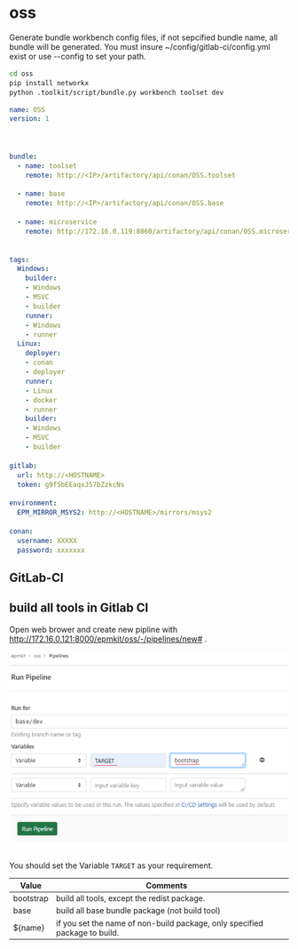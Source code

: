 # oss


Generate bundle workbench config files, if not sepcified bundle name, all bundle will be generated.
You must insure ~/config/gitlab-ci/config.yml exist or use --config to set your path.
```sh
cd oss
pip install networkx
python .toolkit/script/bundle.py workbench toolset dev
```
```yaml
name: OSS
version: 1



bundle:
  - name: toolset
    remote: http://<IP>/artifactory/api/conan/OSS.toolset

  - name: base
    remote: http://<IP>/artifactory/api/conan/OSS.base

  - name: microservice
    remote: http://172.16.0.119:8060/artifactory/api/conan/OSS.microservice
    

tags:
  Windows:
    builder:
    - Windows
    - MSVC
    - builder
    runner:
    - Windows
    - runner
  Linux:
    deployer:
    - conan
    - deployer
    runner:
    - Linux
    - docker
    - runner
    builder:
    - Windows
    - MSVC
    - builder

gitlab:
  url: http://<HOSTNAME>
  token: g9fSbEEaqxJ57bZzkcNs

environment:
  EPM_MIRROR_MSYS2: http://<HOSTNAME>/mirrors/msys2

conan:
  username: XXXXX
  password: xxxxxxx

```

## GitLab-CI



## build all tools in Gitlab CI 

Open web brower and create new pipline with http://172.16.0.121:8000/epmkit/oss/-/pipelines/new# . 

![run-pipeline-via-web](.\docs\image\run-pipeline-via-web.png)

```

```

You should set the Variable `TARGET` as your requirement.

| Value     | Comments                                                     |      |
| --------- | ------------------------------------------------------------ | ---- |
| bootstrap | build all tools, except the redist package.                  |      |
| base      | build all base bundle package (not build tool)               |      |
| ${name}   | if you set the name of non-build package, only specified package to build. |      |

